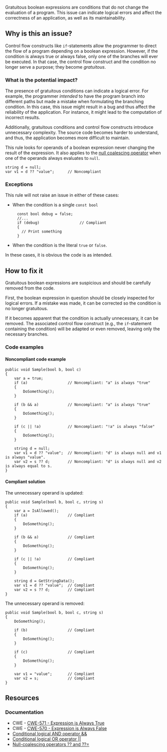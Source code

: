 Gratuitous boolean expressions are conditions that do not change the evaluation of a program. This issue can indicate logical errors and affect the
correctness of an application, as well as its maintainability.

## Why is this an issue?

Control flow constructs like `if`-statements allow the programmer to direct the flow of a program depending on a boolean expression.
However, if the condition is always true or always false, only one of the branches will ever be executed. In that case, the control flow construct and
the condition no longer serve a purpose; they become *gratuitous*.

### What is the potential impact?

The presence of gratuitous conditions can indicate a logical error. For example, the programmer *intended* to have the program branch into
different paths but made a mistake when formulating the branching condition. In this case, this issue might result in a bug and thus affect the
reliability of the application. For instance, it might lead to the computation of incorrect results.

Additionally, gratuitous conditions and control flow constructs introduce unnecessary complexity. The source code becomes harder to understand, and
thus, the application becomes more difficult to maintain.

This rule looks for operands of a boolean expression never changing the result of the expression. It also applies to the [null coalescing operator](https://learn.microsoft.com/en-us/dotnet/csharp/language-reference/operators/null-coalescing-operator) when one of
the operands always evaluates to `null`.

    string d = null;
    var v1 = d ?? "value";      // Noncompliant

### Exceptions

This rule will not raise an issue in either of these cases:

- When the condition is a single `const bool` 

        const bool debug = false;
        //...
        if (debug)                  // Compliant
        {
          // Print something
        }
- When the condition is the literal `true` or `false`.

In these cases, it is obvious the code is as intended.

## How to fix it

Gratuitous boolean expressions are suspicious and should be carefully removed from the code.

First, the boolean expression in question should be closely inspected for logical errors. If a mistake was made, it can be corrected so the
condition is no longer gratuitous.

If it becomes apparent that the condition is actually unnecessary, it can be removed. The associated control flow construct (e.g., the
`if`-statement containing the condition) will be adapted or even removed, leaving only the necessary branches.

### Code examples

#### Noncompliant code example

    public void Sample(bool b, bool c)
    {
        var a = true;
        if (a)                  // Noncompliant: "a" is always "true"
        {
            DoSomething();
        }
    
        if (b && a)             // Noncompliant: "a" is always "true"
        {
            DoSomething();
        }
    
        if (c || !a)            // Noncompliant: "!a" is always "false"
        {
            DoSomething();
        }
    
        string d = null;
        var v1 = d ?? "value";  // Noncompliant: "d" is always null and v1 is always "value".
        var v2 = s ?? d;        // Noncompliant: "d" is always null and v2 is always equal to s.
    }

#### Compliant solution

The unnecessary operand is updated:

    public void Sample(bool b, bool c, string s)
    {
        var a = IsAllowed();
        if (a)                  // Compliant
        {
            DoSomething();
        }
    
        if (b && a)             // Compliant
        {
            DoSomething();
        }
    
        if (c || !a)            // Compliant
        {
            DoSomething();
        }
    
        string d = GetStringData();
        var v1 = d ?? "value";  // Compliant
        var v2 = s ?? d;        // Compliant
    }

The unnecessary operand is removed:

    public void Sample(bool b, bool c, string s)
    {
        DoSomething();
    
        if (b)                  // Compliant
        {
            DoSomething();
        }
    
        if (c)                  // Compliant
        {
            DoSomething();
        }
    
        var v1 = "value";       // Compliant
        var v2 = s;             // Compliant
    }

## Resources

### Documentation

- CWE - [CWE-571 - Expression is Always True](https://cwe.mitre.org/data/definitions/571)
- CWE - [CWE-570 - Expression is Always False](https://cwe.mitre.org/data/definitions/570)
- [Conditional logical AND operator &&](https://learn.microsoft.com/en-us/dotnet/csharp/language-reference/operators/boolean-logical-operators#conditional-logical-and-operator-)
- [Conditional logical OR operator ||](https://learn.microsoft.com/en-us/dotnet/csharp/language-reference/operators/boolean-logical-operators#conditional-logical-or-operator-)
- [Null-coalescing operators ??
  and ??=](https://learn.microsoft.com/en-us/dotnet/csharp/language-reference/operators/null-coalescing-operator)